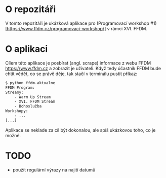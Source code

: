 # O repozitáři
V tomto repozitáři je ukázková aplikace pro (Programovací workshop #1)[https://www.ffdm.cz/programovaci-workshop/] v rámci XVI. FFDM.

# O aplikaci

Cílem této aplikace je posbírat (angl. scrape) informace z webu FFDM https://www.ffdm.cz a zobrazit je uživateli.
Když tedy účastník FFDM bude chtít vědět, co se právě děje, tak stačí v terminálu pustit příkaz:

```bash
$ python ffdm-aktualne
FFDM Program:
Streamy:
    - Warm Up Stream
    - XVI. FFDM Stream
    - Bohoslužba
Workshopy:
    - ...
[...]
```

Aplikace se neklade za cíl být dokonalou, ale spíš ukázkovou toho, co je možné.

# TODO
- použít regulární výrazy na najití datumů
